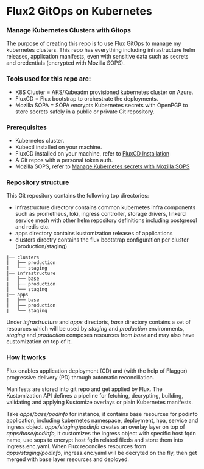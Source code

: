 # Flux2 GitOps on Kubernetes
### Manage Kubernetes Clusters with Gitops
The purpose of creating this repo is to use Flux GitOps to manage my kubernetes clusters. This repo has everything including infrastructure helm releases, application manifests, even with sensitive data such as secrets and credentials (encrypted with Mozilla SOPS).

### Tools used for this repo are:
- K8S Cluster =  AKS/Kubeadm provisioned kubernetes cluster on Azure.
- FluxCD = Flux bootstrap to orchestrate the deployments.
- Mozilla SOPA = SOPA encrypts Kubernetes secrets with OpenPGP to store secrets safely in a public or private Git repository.

### Prerequisites
- Kubernetes cluster.
- Kubectl installed on your machine.
- FluxCD installed on your machine, refer to [FluxCD Installation](https://fluxcd.io/flux/installation/)
- A Git repos with a personal token auth.
- Mozilla SOPS, refer to [Manage Kubernetes secrets with Mozilla SOPS](https://fluxcd.io/flux/guides/mozilla-sops/)

### Repository structure
This Git repository contains the following top directories:

- infrastructure directory contains common kubernetes infra components such as prometheus, loki, ingress controller, storage drivers, linkerd service mesh with other helm repository definitions including postgresql and redis etc.
- apps directory contains kustomization releases of applications
- clusters directry contains the flux bootstrap configuration per cluster (production/staging)

```
|── clusters
|   ├── production
|   └── staging
|── infrastructure
|   ├── base 
|   ├── production
|   └── staging
|── apps
|   ├── base 
|   ├── production
|   └── staging
```

Under *infrastructure* and *apps* directoris, *base* directory contains a set of resources which will be used by *staging* and *production* environments, *staging* and *production* composes resources from *base* and may also have customization on top of it.

### How it works
Flux enables application deployment (CD) and (with the help of Flagger) progressive delivery (PD) through automatic reconciliation.

Manifests are stored into git repo and get applied by Flux. The Kustomization API defines a pipeline for fetching, decrypting, building, validating and applying Kustomize overlays or plain Kubernetes manifests. 

Take *apps/base/podinfo* for instance, it contains base resources for podinfo application, including kubernetes namespace, deployment, hpa, service and ingress object. *apps/staging/podinfo* creates an overlay layer on top of *apps/base/podinfo*, it customizes the ingress object with specific host fqdn name, use sops to encrypt host fqdn related fileds and store them into ingress.enc.yaml. When Flux reconciles resources from *apps/staging/podinfo*, ingress.enc.yaml will be decryted on the fly, then get merged with base layer resources and deployed.
